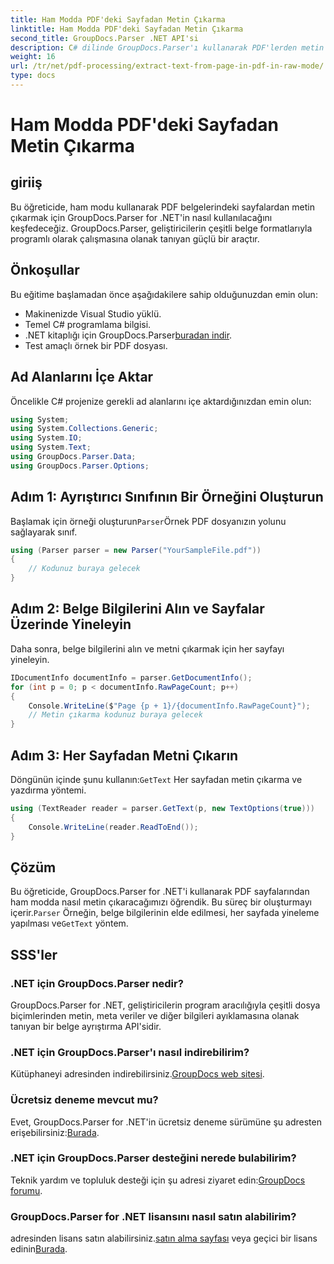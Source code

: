 ```yaml
---
title: Ham Modda PDF'deki Sayfadan Metin Çıkarma
linktitle: Ham Modda PDF'deki Sayfadan Metin Çıkarma
second_title: GroupDocs.Parser .NET API'si
description: C# dilinde GroupDocs.Parser'ı kullanarak PDF'lerden metin çıkarın. Bu güçlü .NET kitaplığıyla verimli PDF metin çıkarmayı öğrenin.
weight: 16
url: /tr/net/pdf-processing/extract-text-from-page-in-pdf-in-raw-mode/
type: docs
---
```

# Ham Modda PDF'deki Sayfadan Metin Çıkarma

## giriiş
Bu öğreticide, ham modu kullanarak PDF belgelerindeki sayfalardan metin çıkarmak için GroupDocs.Parser for .NET'in nasıl kullanılacağını keşfedeceğiz. GroupDocs.Parser, geliştiricilerin çeşitli belge formatlarıyla programlı olarak çalışmasına olanak tanıyan güçlü bir araçtır.
## Önkoşullar
Bu eğitime başlamadan önce aşağıdakilere sahip olduğunuzdan emin olun:
- Makinenizde Visual Studio yüklü.
- Temel C# programlama bilgisi.
- .NET kitaplığı için GroupDocs.Parser[buradan indir](https://releases.groupdocs.com/parser/net/).
- Test amaçlı örnek bir PDF dosyası.

## Ad Alanlarını İçe Aktar
Öncelikle C# projenize gerekli ad alanlarını içe aktardığınızdan emin olun:
```csharp
using System;
using System.Collections.Generic;
using System.IO;
using System.Text;
using GroupDocs.Parser.Data;
using GroupDocs.Parser.Options;
```
## Adım 1: Ayrıştırıcı Sınıfının Bir Örneğini Oluşturun
 Başlamak için örneği oluşturun`Parser`Örnek PDF dosyanızın yolunu sağlayarak sınıf.
```csharp
using (Parser parser = new Parser("YourSampleFile.pdf"))
{
    // Kodunuz buraya gelecek
}
```
## Adım 2: Belge Bilgilerini Alın ve Sayfalar Üzerinde Yineleyin
Daha sonra, belge bilgilerini alın ve metni çıkarmak için her sayfayı yineleyin.
```csharp
IDocumentInfo documentInfo = parser.GetDocumentInfo();
for (int p = 0; p < documentInfo.RawPageCount; p++)
{
    Console.WriteLine($"Page {p + 1}/{documentInfo.RawPageCount}");
    // Metin çıkarma kodunuz buraya gelecek
}
```
## Adım 3: Her Sayfadan Metni Çıkarın
 Döngünün içinde şunu kullanın:`GetText` Her sayfadan metin çıkarma ve yazdırma yöntemi.
```csharp
using (TextReader reader = parser.GetText(p, new TextOptions(true)))
{
    Console.WriteLine(reader.ReadToEnd());
}
```

## Çözüm
 Bu öğreticide, GroupDocs.Parser for .NET'i kullanarak PDF sayfalarından ham modda nasıl metin çıkaracağımızı öğrendik. Bu süreç bir oluşturmayı içerir.`Parser` Örneğin, belge bilgilerinin elde edilmesi, her sayfada yineleme yapılması ve`GetText` yöntem.

## SSS'ler
### .NET için GroupDocs.Parser nedir?
GroupDocs.Parser for .NET, geliştiricilerin program aracılığıyla çeşitli dosya biçimlerinden metin, meta veriler ve diğer bilgileri ayıklamasına olanak tanıyan bir belge ayrıştırma API'sidir.
### .NET için GroupDocs.Parser'ı nasıl indirebilirim?
 Kütüphaneyi adresinden indirebilirsiniz.[GroupDocs web sitesi](https://releases.groupdocs.com/parser/net/).
### Ücretsiz deneme mevcut mu?
 Evet, GroupDocs.Parser for .NET'in ücretsiz deneme sürümüne şu adresten erişebilirsiniz:[Burada](https://releases.groupdocs.com/).
### .NET için GroupDocs.Parser desteğini nerede bulabilirim?
 Teknik yardım ve topluluk desteği için şu adresi ziyaret edin:[GroupDocs forumu](https://forum.groupdocs.com/c/parser/17).
### GroupDocs.Parser for .NET lisansını nasıl satın alabilirim?
 adresinden lisans satın alabilirsiniz.[satın alma sayfası](https://purchase.groupdocs.com/buy) veya geçici bir lisans edinin[Burada](https://purchase.groupdocs.com/temporary-license/).